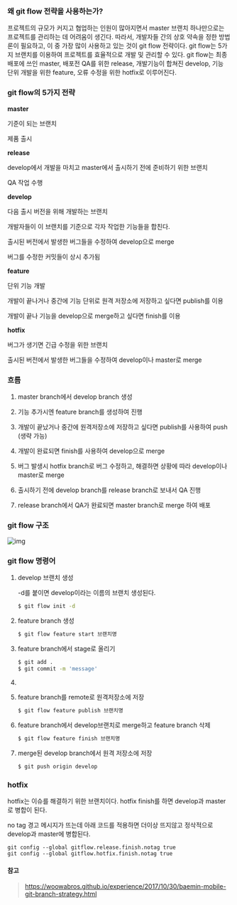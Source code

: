 ### 왜 git flow 전략을 사용하는가?

프로젝트의 규모가 커지고 협업하는 인원이 많아지면서 master 브랜치 하나만으로는 프로젝트를 관리하는 데 어려움이 생긴다. 따라서, 개발자들 간의 상호 약속을 정한 방법론이 필요하고, 이 중 가장 많이 사용하고 있는 것이 git flow 전략이다. git flow는 5가지 브랜치를 이용하여 프로젝트를 효율적으로 개발 및 관리할 수 있다. git flow는 최종 배포에 쓰인 master, 배포전 QA를 위한 release, 개발기능이 합쳐진 develop, 기능 단위 개발을 위한 feature, 오류 수정을 위한 hotfix로 이루어진다. 



### git flow의 5가지 전략

**master**

기준이 되는 브랜치

제품 출시

 

**release**

develop에서 개발을 마치고 master에서 출시하기 전에 준비하기 위한 브랜치

QA 작업 수행

 

**develop**

다음 출시 버전을 위해 개발하는 브랜치

개발자들이 이 브랜치를 기준으로 각자 작업한 기능들을 합친다.

출시된 버전에서 발생한 버그들을 수정하여 develop으로 merge

버그를 수정한 커밋들이 상시 추가됨

 

**feature**

단위 기능 개발

개발이 끝나거나 중간에 기능 단위로 원격 저장소에 저장하고 싶다면 publish를 이용

개발이 끝나 기능을 develop으로 merge하고 싶다면 finish를 이용

 

**hotfix**

버그가 생기면 긴급 수정을 위한 브랜치

출시된 버전에서 발생한 버그들을 수정하여 develop이나 master로 merge



### 흐름

1. master branch에서 develop branch 생성

2. 기능 추가시엔 feature branch를 생성하여 진행
3. 개발이 끝났거나 중간에 원격저장소에 저장하고 싶다면 publish를 사용하여 push (생략 가능)
4. 개발이 완료되면 finish를 사용하여 develop으로 merge
5. 버그 발생시 hotfix branch로 버그 수정하고, 해결하면 상황에 따라 develop이나 master로 merge
6. 출시하기 전에 develop branch를 release branch로 보내서 QA 진행
7. release branch에서 QA가 완료되면 master branch로 merge 하여 배포



### git flow 구조

![img](https://blog.kakaocdn.net/dn/MjcR5/btqJDYR3eyc/cqHG5sSh683fEyVqToXlSk/img.png)



### git flow 명령어

1. develop 브랜치 생성

   -d를 붙이면 develop이라는 이름의 브랜치 생성된다.

   ```bash
   $ git flow init -d
   ```

2. feature branch 생성

   ```bash
   $ git flow feature start 브랜치명
   ```

3. feature branch에서 stage로 올리기

   ```bash
   $ git add .
   $ git commit -m 'message'
   ```

4. 

   1. feature branch를 remote로 원격저장소에 저장

      ```bash
      $ git flow feature publish 브랜치명
      ```

   2. feature branch에서 develop브랜치로 merge하고 feature branch 삭제

      ```bash
      $ git flow feature finish 브랜치명
      ```

   3. merge된 develop branch에서 원격 저장소에 저장

      ```bash
      $ git push origin develop
      ```

      

### hotfix

hotfix는 이슈를 해결하기 위한 브랜치이다. hotfix finish를 하면 develop과 master로 병합이 된다.

no tag 경고 메시지가 뜨는데 아래 코드를 적용하면 더이상 뜨지않고 정삭적으로 develop과 master에 병합된다.

```
git config --global gitflow.release.finish.notag true
git config --global gitflow.hotfix.finish.notag true
```



#### 참고

> https://woowabros.github.io/experience/2017/10/30/baemin-mobile-git-branch-strategy.html